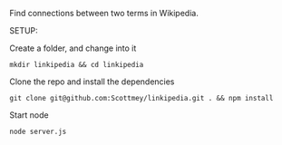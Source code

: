 Find connections between two terms in Wikipedia.

SETUP:

Create a folder, and change into it
```
mkdir linkipedia && cd linkipedia
```

Clone the repo and install the dependencies
```
git clone git@github.com:Scottmey/linkipedia.git . && npm install
```

Start node
```
node server.js
```
